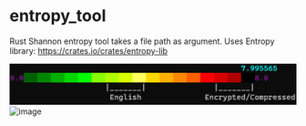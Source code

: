 # entropy_tool
Rust Shannon entropy tool takes a file path as argument. Uses Entropy library:
https://crates.io/crates/entropy-lib

![Image Alt Text](Screenshot.png)
![image](https://github.com/STashakkori/entropy_tool/assets/4257899/319b1dc0-9394-4f29-947d-f9ac34c10df1)
